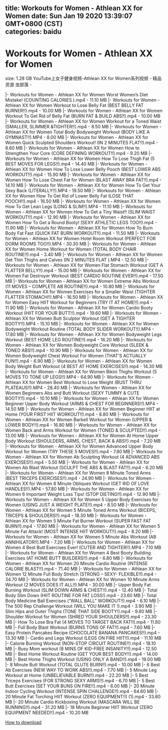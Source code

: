 
title: Workouts for Women - Athlean XX for Women
date: Sun Jan 19 2020 13:39:07 GMT+0800 (CST)    
categories: baidu
---

# Workouts for Women - Athlean XX for Women
size: 1.28 GB
 YouTube上女子健身视频-Athlean XX for Women系列视频 - 精品资源 虫部落 -
 
|- Workouts for Women - Athlean XX for Women Worst Women’s Diet Mistake! (COUNTING CALORIES ).mp4 - 11.10 MB
|- Workouts for Women - Athlean XX for Women Workout to Lose Belly Fat (BEST BELLY FAT BURNER!!).mp4 - 10.00 MB
|- Workouts for Women - Athlean XX for Women Workout To Get Rid of Belly Fat (BURN FAT & BUILD ABS!!).mp4 - 10.00 MB
|- Workouts for Women - Athlean XX for Women Workout for a Toned Waist (SMALLER, SLIMMER &TIGHTER!!).mp4 - 8.50 MB
|- Workouts for Women - Athlean XX for Women Total Body Bodyweight Workout (BODY LIKE A GYMNAST!!).MP4 - 8.00 MB
|- Workouts for Women - Athlean XX for Women Quick Sculpted Shoulders Workout! (IN 2 MINUTES FLAT!!).mp4 - 8.60 MB
|- Workouts for Women - Athlean XX for Women How to Strengthen Your Core (CORE DEFINING WORKOUT!!).mp4 - 9.20 MB
|- Workouts for Women - Athlean XX for Women How To Lose Thigh Fat (5 BEST MOVES FOR LEGS!!).mp4 - 14.40 MB
|- Workouts for Women - Athlean XX for Women How To Lose Lower Belly Pooch (BEST LOWER ABS WORKOUT!!).mp4 - 15.90 MB
|- Workouts for Women - Athlean XX for Women How To Lose Chest Fat for Women (BLAST AWAY BRA FAT!!).mp4 - 14.10 MB
|- Workouts for Women - Athlean XX for Women How To Get Your Sexy Back (LITERALLY!!).MP4 - 19.50 MB
|- Workouts for Women - Athlean XX for Women How To Get Rid of Lower Belly Fat (LOSE THAT POOCH!!).mp4 - 16.50 MB
|- Workouts for Women - Athlean XX for Women How To Get Lean Legs (LONG & SLIM!!).MP4 - 11.10 MB
|- Workouts for Women - Athlean XX for Women How To Get a Tiny Waist!! (SLIM WAIST WORKOUT!!).mp4 - 12.90 MB
|- Workouts for Women - Athlean XX for Women How To Get a Round Booty! (SEXY ATHLETIC LEGS TOO!!).mp4 - 11.90 MB
|- Workouts for Women - Athlean XX for Women How To Burn Body Fat Fast (QUICK FAT BURN WORKOUT!!).mp4 - 11.50 MB
|- Workouts for Women - Athlean XX for Women Hotel Room Workout (PERFECT FOR DORM ROOMS TOO!!).MP4 - 30.30 MB
|- Workouts for Women - Athlean XX for Women Home Workout for Women (TOTAL BODY CHAIR ROUTINE!!).mp4 - 3.40 MB
|- Workouts for Women - Athlean XX for Women Get Thin Thighs and Calves (IN 2 MINUTES FLAT ).MP4 - 12.50 MB
|- Workouts for Women - Athlean XX for Women Flat Stomach Workout (GET A FLATTER BELLY!!).mp4 - 15.00 MB
|- Workouts for Women - Athlean XX for Women Fat Destroyer Workout (BEST CARDIO ROUTINE EVER!!).mp4 - 17.50 MB
|- Workouts for Women - Athlean XX for Women Extreme Abs Workout (11 MOVES – COMPLETE AB ROUTINE!!).mp4 - 10.80 MB
|- Workouts for Women - Athlean XX for Women Exercises for a Smaller Waist (TIGHTER FLATTER STOMACH!!).MP4 - 16.50 MB
|- Workouts for Women - Athlean XX for Women Easy HIIT Workout for Beginners (TRY IT AT HOME!!).mp4 - 11.90 MB
|- Workouts for Women - Athlean XX for Women Cardio Booty Workout (HIIT FOR YOUR BUTT!!).mp4 - 19.60 MB
|- Workouts for Women - Athlean XX for Women Butt Sculptor Workout (GET A TIGHTER BOOTY!!).MP4 - 15.10 MB
|- Workouts for Women - Athlean XX for Women Bodyweight Workout Routine (TOTAL BODY SLIDER WORKOUT!!).MP4 - 17.80 MB
|- Workouts for Women - Athlean XX for Women Bodyweight Legs Workout (BEST HOME LEG ROUTINE!!).mp4 - 16.20 MB
|- Workouts for Women - Athlean XX for Women Bodyweight Core Workout (SLEEK & TONED ABS!!).mp4 - 10.90 MB
|- Workouts for Women - Athlean XX for Women Bodyweight Chest Workout For Women (THAT’S ACTUALLY FUN!!).mp4 - 6.90 MB
|- Workouts for Women - Athlean XX for Women Body Weight Butt Workout (4 BEST AT HOME EXERCISES!!).mp4 - 14.30 MB
|- Workouts for Women - Athlean XX for Women Bikini Thighs Workout (5 MOVES TO TONE UP LEGS!!).MP4 - 64.90 MB
|- Workouts for Women - Athlean XX for Women Best Workout to Lose Weight (BUST THRU PLATEAUS!!).MP4 - 28.40 MB
|- Workouts for Women - Athlean XX for Women Beginners Abs and Butt Workout (SEXY TUMMY & CUTE BOOTY!!).mp4 - 10.10 MB
|- Workouts for Women - Athlean XX for Women Beginner Upper Body Workout (ARMS & CHEST FOR BEGINNERS!!).MP4 - 14.50 MB
|- Workouts for Women - Athlean XX for Women Beginner HIIT at Home (YOUR FIRST HIIT WORKOUT!!).mp4 - 8.80 MB
|- Workouts for Women - Athlean XX for Women Barbell Workout for Women (UPPER & LOWER BODY!!).mp4 - 16.80 MB
|- Workouts for Women - Athlean XX for Women Back and Arms Workout for Women (TONED & SCULPTED!!).mp4 - 13.00 MB
|- Workouts for Women - Athlean XX for Women At Home Upper Body Workout (SHOULDERS, ARMS, CHEST, BACK & ABS!!).mp4 - 7.20 MB
|- Workouts for Women - Athlean XX for Women Advanced Upper Body Workout for Women (TRY THESE 5 MOVES!!).mp4 - 7.80 MB
|- Workouts for Women - Athlean XX for Women Ab Sculpting Workout (4 ADVANCED ABS EXERCISES!!).mp4 - 5.50 MB
|- Workouts for Women - Athlean XX for Women Ab Blast Workout (SCULPT THE ABS & BLAST FAT!!).mp4 - 6.20 MB
|- Workouts for Women - Athlean XX for Women 8 Minute Toned Arms (BEST TRICEPS EXERCISES!!).mp4 - 24.90 MB
|- Workouts for Women - Athlean XX for Women 8 Minute Obliques Workout (GET RID OF LOVE HANDLES!!).MP4 - 57.80 MB
|- Workouts for Women - Athlean XX for Women 6 Important Weight Loss Tips! (STOP DIETING!!).mp4 - 12.90 MB
|- Workouts for Women - Athlean XX for Women 5 Upper Body Exercises for Women (USING JUST A WEIGHT PLATE!!).mp4 - 8.50 MB
|- Workouts for Women - Athlean XX for Women 5 Minute Toned Arms Workout (BICEPS, TRICEPS & SHOULDERS!!).mp4 - 18.30 MB
|- Workouts for Women - Athlean XX for Women 5 Minute Fat Burner Workout (SUPER FAST FAT BURN!!).mp4 - 17.80 MB
|- Workouts for Women - Athlean XX for Women 5 Minute Fat Attack! (MOST INTENSE HIIT WORKOUT!!).mp4 - 8.20 MB
|- Workouts for Women - Athlean XX for Women 5 Minute Abs Workout (AB ANNIHILATOR!!).MP4 - 7.20 MB
|- Workouts for Women - Athlean XX for Women 4 Best Butt Exercises Ever! (CUTER AND TIGHTER!!).MP4 - 7.10 MB
|- Workouts for Women - Athlean XX for Women 4 Best Booty Building Exercises (AT HOME BUTT BUILDERS!!).mp4 - 6.80 MB
|- Workouts for Women - Athlean XX for Women 20 Minute Cardio Routine (INTENSE CALORIE BLAST!!).mp4 - 71.40 MB
|- Workouts for Women - Athlean XX for Women 12 Minute Full Body Stretch (STRONG – SEXY- FLEXIBLE!!).mp4 - 34.70 MB
|- Workouts for Women - Athlean XX for Women 10 Minute Arms Workout (2 MOVES DOES IT ALL!!).MP4 - 30.00 MB
|- Upper Body Fat Burning Workout (SLIM DOWN ARMS & CHEST!!).mp4 - 12.40 MB
|- Total Body Slim Down (HIIT ROUTINE FOR FAT LOSS!).mp4 - 23.60 MB
|- Total Body Medicine Ball Exercises (“WALL BALL” WORKOUT!!).mp4 - 6.10 MB
|- The 500 Rep Challenge Workout (WILL YOU MAKE IT !).mp4 - 3.90 MB
|- Slim Hips and Outer Thighs (TONE THAT SIDE BOOTY!).mp4 - 9.60 MB
|- Shoulder Workout for Women (SHRED YOUR SHOULDERS!!).mp4 - 23.30 MB
|- How To Lose Bra Fat (4 MOVES TO TARGET BACK FAT!!).mp4 - 11.80 MB
|- Full Body Blast Workout (BURNS TONS OF FAT!!).mp4 - 7.60 MB
|- Easy Protein Pancakes Recipe (CHOCOLATE BANANA PANCAKES!!).mp4 - 13.30 MB
|- Cardio and Legs Workout (LEGS ON FIRE HIIT!!).mp4 - 11.10 MB
|- Calorie Burning Workout (NON-STOP CIRCUIT ROUTINE!!).mp4 - 18.10 MB
|- Busy Mom workout (8 MINS OF KID-FREE INSANITY!!).mp4 - 12.50 MB
|- Best Home Workout Routine (GET YOUR BEST BODY!!).mp4 - 14.00 MB
|- Best Home Thighs Workout (USING ONLY A BAND!!).mp4 - 19.00 MB
|- 8 Minute Butt Workout (TOTAL GLUTE BURN!!).mp4 - 10.00 MB
|- 6 Best Ab Exercises (NEW WAY TO WORK ABS!!).mp4 - 7.70 MB
|- 5 Minute Leg Workout at Home (UNBELIEVABLE BURN!!).mp4 - 22.20 MB
|- 5 Best Triceps Exercises (FOR STRONG SEXY ARMS!!).mp4 - 6.70 MB
|- 5 Best Butt Exercises (SET YOUR BUNS ON FIRE!!).mp4 - 6.00 MB
|- 20 Minute Indoor Cycling Workout (INTENSE SPIN CHALLENGE!!).mp4 - 64.60 MB
|- 20 Minute Fat Torching HIIT Workout (ZERO EQUIPMENT!!) (1).mp4 - 33.80 MB
|- 20 Minute Cardio Kickboxing Workout (MASCARA WILL BE RUNNING!!).mp4 - 31.20 MB
|- 18 Minute Beginner HIIT Workout (ZERO EQUIPMENT NEEDED!!).mp4 - 10.20 MB

[How to download](https://bpcam.bemobtrk.com/go/2ceec3aa-1ca2-46d6-b9ff-aaa5c184517c?jno=3218)